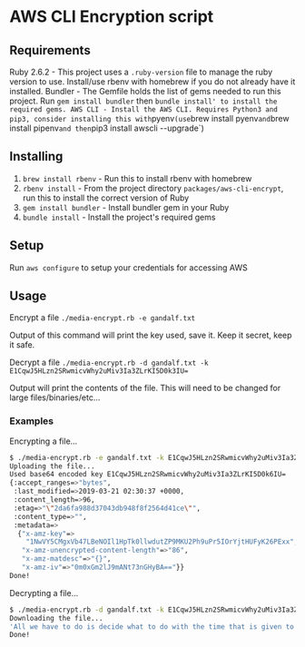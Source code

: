 # AWS CLI Encryption script

## Requirements

Ruby 2.6.2 - This project uses a `.ruby-version` file to manage the ruby version to use. Install/use rbenv with homebrew if you do not already have it installed.
Bundler - The Gemfile holds the list of gems needed to run this project. Run `gem install bundler` then `bundle install' to install the required gems. AWS CLI - Install the AWS CLI. Requires Python3 and pip3, consider installing this with`pyenv`(use`brew install pyenv`and`brew install pipenv`and then`pip3 install awscli --upgrade`)

## Installing

1. `brew install rbenv` - Run this to install rbenv with homebrew
1. `rbenv install` - From the project directory `packages/aws-cli-encrypt`, run this to install the correct version of Ruby
1. `gem install bundler` - Install bundler gem in your Ruby
1. `bundle install` - Install the project's required gems

## Setup

Run `aws configure` to setup your credentials for accessing AWS

## Usage

Encrypt a file
`./media-encrypt.rb -e gandalf.txt`

Output of this command will print the key used, save it. Keep it secret, keep it safe.

Decrypt a file
`./media-encrypt.rb -d gandalf.txt -k E1CqwJ5HLzn2SRwmicvWhy2uMiv3Ia3ZLrKI5D0k3IU=`

Output will print the contents of the file. This will need to be changed for large files/binaries/etc...

### Examples

Encrypting a file...

```bash
$ ./media-encrypt.rb -e gandalf.txt -k E1CqwJ5HLzn2SRwmicvWhy2uMiv3Ia3ZLrKI5D0k6IU=
Uploading the file...
Used base64 encoded key E1CqwJ5HLzn2SRwmicvWhy2uMiv3Ia3ZLrKI5D0k6IU=
{:accept_ranges=>"bytes",
 :last_modified=>2019-03-21 02:30:37 +0000,
 :content_length=>96,
 :etag=>"\"2da6fa988d37043db948f8f2564d41ce\"",
 :content_type=>"",
 :metadata=>
  {"x-amz-key"=>
    "1NwVY5CMgxVb47LBeNOIl1HpTk0llwdutZP9MKU2Ph9uPr5IOrYjtHUFyK26PExx",
   "x-amz-unencrypted-content-length"=>"86",
   "x-amz-matdesc"=>"{}",
   "x-amz-iv"=>"0m0xGm2lJ9mANt73nGHyBA=="}}
Done!
```

Decrypting a file...

```bash
$ ./media-encrypt.rb -d gandalf.txt -k E1CqwJ5HLzn2SRwmicvWhy2uMiv3Ia3ZLrKI5D0k6IU=
Downloading the file...
'All we have to do is decide what to do with the time that is given to us.' - Gandalf
Done!
```

